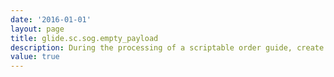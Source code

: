 ```yaml
---
date: '2016-01-01'
layout: page
title: glide.sc.sog.empty_payload
description: During the processing of a scriptable order guide, create a failure record when the JSON payload is empty
value: true
---
```

